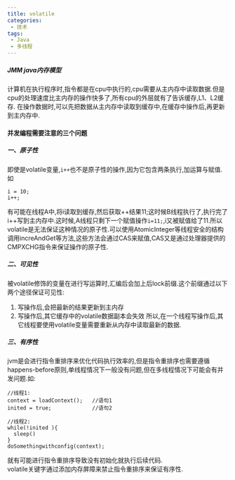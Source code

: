 ```yaml
---
title: volatile
categories: 
 - 技术
tags:
 - Java
 - 多线程
---
```



##### JMM java内存模型
计算机在执行程序时,指令都是在cpu中执行的,cpu需要从主内存中读取数据.但是cpu的处理速度比主内存的操作快多了,所有cpu的外层就有了告诉缓存,L1、L2缓存.
在操作数据时,可以先把数据从主内存中读取到缓存中,在缓存中操作后,再更新到主内存中.

#### 并发编程需要注意的三个问题
##### 一、原子性
即使是volatile变量,`i++`也不是原子性的操作,因为它包含两条执行,加运算与赋值.如
```
i = 10;
i++;
```
有可能在线程A中,将i读取到缓存,然后获取++结果11;这时候B线程执行了,执行完了i++写到主内存中.这时候,A线程只剩下一个赋值操作`i=11;`,i又被赋值给了11.所以volatile是无法保证这种情况的原子性.可以使用AtomicInteger等线程安全的结构调用increAndGet等方法,这些方法会通过CAS来赋值,CAS又是通过处理器提供的CMPXCHG指令来保证操作的原子性.

##### 二、可见性
被volatile修饰的变量在进行写运算时,汇编后会加上后lock前缀.这个前缀通过以下两个途径保证可见性:
1. 写操作后,会把最新的结果更新到主内存
2. 写操作后,其它缓存中的volatile数据副本会失效
所以,在一个线程写操作后,其它线程要使用volatile变量需要重新从内存中读取最新的数据.

##### 三、有序性
jvm是会进行指令重排序来优化代码执行效率的,但是指令重排序也需要遵循happens-before原则,单线程情况下一般没有问题,但在多线程情况下可能会有并发问题.如:
```
//线程1:
context = loadContext();   //语句1
inited = true;             //语句2
 
//线程2:
while(!inited ){
  sleep()
}
doSomethingwithconfig(context);
```
就有可能进行指令重排序导致没有初始化就执行后续代码.<br>
volatile关键字通过添加内存屏障来禁止指令重排序来保证有序性.

